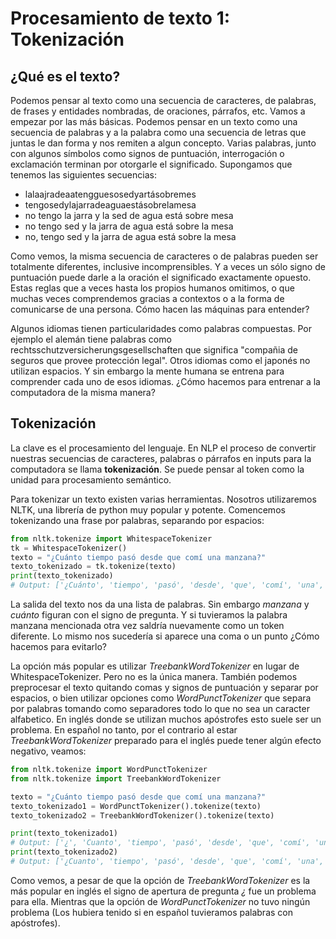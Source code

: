 
# Procesamiento de texto 1: Tokenización
## ¿Qué es el texto? 
Podemos pensar al texto como una secuencia de caracteres, de palabras, de frases y entidades nombradas, de oraciones, párrafos, etc.
Vamos a empezar por las más básicas. Podemos pensar en un texto como una secuencia de palabras y a la palabra como una secuencia de letras que juntas le dan forma y nos remiten a algun concepto. Varias palabras, junto con algunos símbolos como signos de puntuación, interrogación o exclamación terminan por otorgarle el significado.
Supongamos que tenemos las siguientes secuencias:

- lalaajradeaatengguesosedyartásobremes
- tengosedylajarradeaguaestásobrelamesa
- no tengo la jarra y la sed de agua está sobre mesa
- no tengo sed y la jarra de agua está sobre la mesa
- no, tengo sed y la jarra de agua está sobre la mesa

Como vemos, la misma secuencia de caracteres o de palabras pueden ser totalmente diferentes, inclusive incomprensibles. Y a veces un sólo signo de puntuación puede darle a la oración el significado exactamente opuesto. Estas reglas que a veces hasta los propios humanos omitimos, o que muchas veces comprendemos gracias a contextos o a la forma de comunicarse de una persona. Cómo hacen las máquinas para entender?

Algunos idiomas tienen particularidades como palabras compuestas. Por ejemplo el alemán tiene palabras como rechtsschutzversicherungsgesellschaften que significa "compañia de seguros que provee protección legal". Otros idiomas como el japonés no utilizan espacios. Y sin embargo la mente humana se entrena para comprender cada uno de esos idiomas. ¿Cómo hacemos para entrenar a la computadora de la misma manera?

## Tokenización 
La clave es el procesamiento del lenguaje. En NLP el proceso de convertir nuestras secuencias de caracteres, palabras o párrafos en inputs para la computadora se llama **tokenización**. Se puede pensar al token como la unidad para procesamiento semántico.

Para tokenizar un texto existen varias herramientas. Nosotros utilizaremos NLTK, una librería de python muy popular y potente.
Comencemos tokenizando una frase por palabras, separando por espacios:

```python
from nltk.tokenize import WhitespaceTokenizer 
tk = WhitespaceTokenizer() 
texto = "¿Cuánto tiempo pasó desde que comí una manzana?"
texto_tokenizado = tk.tokenize(texto)
print(texto_tokenizado)
# Output: ['¿Cuánto', 'tiempo', 'pasó', 'desde', 'que', 'comí', 'una', 'manzana?']
```
La salida del texto nos da una lista de palabras. Sin embargo *manzana* y *cuánto* figuran con el signo de pregunta. Y si tuvieramos la palabra manzana mencionada otra vez saldría nuevamente como un token diferente. Lo mismo nos sucedería si aparece una coma o un punto ¿Cómo hacemos para evitarlo?

La opción más popular es utilizar *TreebankWordTokenizer* en lugar de WhitespaceTokenizer. Pero no es la única manera. También podemos preprocesar el texto quitando comas y signos de puntuación y separar por espacios, o bien utilizar opciones como *WordPunctTokenizer* que separa por palabras tomando como separadores todo lo que no sea un caracter alfabetico. En inglés donde se utilizan muchos apóstrofes esto suele ser un problema. En español no tanto, por el contrario al estar *TreebankWordTokenizer* preparado para el inglés puede tener algún efecto negativo, veamos:

```python
from nltk.tokenize import WordPunctTokenizer 
from nltk.tokenize import TreebankWordTokenizer 

texto = "¿Cuánto tiempo pasó desde que comí una manzana?"
texto_tokenizado1 = WordPunctTokenizer().tokenize(texto)
texto_tokenizado2 = TreebankWordTokenizer().tokenize(texto)

print(texto_tokenizado1)
# Output: ['¿', 'Cuanto', 'tiempo', 'pasó', 'desde', 'que', 'comí', 'una', 'manzana', '?']
print(texto_tokenizado2)
# Output: ['¿Cuanto', 'tiempo', 'pasó', 'desde', 'que', 'comí', 'una', 'manzana', '?']
```

Como vemos, a pesar de que la opción de *TreebankWordTokenizer* es la más popular en inglés el signo de apertura de pregunta *¿* fue un problema para ella. Mientras que la opción de *WordPunctTokenizer* no tuvo ningún problema (Los hubiera tenido si en español tuvieramos palabras con apóstrofes).

